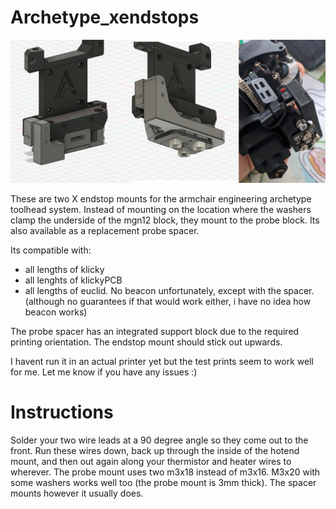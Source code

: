 # Archetype_xendstops

![header](./IMG/header.png)

These are two X endstop mounts for the armchair engineering archetype toolhead system. 
Instead of mounting on the location where the washers clamp the underside of the mgn12 block, they mount to the probe block. Its also available as a replacement probe spacer.

Its compatible with:
- all lengths of klicky
- all lenghts of klickyPCB
- all lengths of euclid.
No beacon unfortunately, except with the spacer. (although no guarantees if that would work either, i have no idea how beacon works)

The probe spacer has an integrated support block due to the required printing orientation. The endstop mount should stick out upwards.

I havent run it in an actual printer yet but the test prints seem to work well for me. Let me know if you have any issues :)

# Instructions

Solder your two wire leads at a 90 degree angle so they come out to the front.
Run these wires down, back up through the inside of the hotend mount, and then out again along your thermistor and heater wires to wherever.
The probe mount uses two m3x18 instead of m3x16. M3x20 with some washers works well too (the probe mount is 3mm thick). The spacer mounts however it usually does.